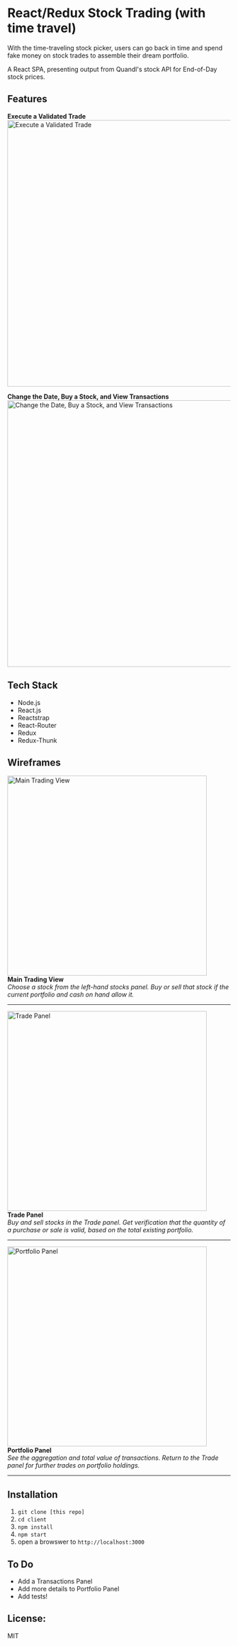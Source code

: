 # React/Redux Stock Trading (with time travel)

With the time-traveling stock picker, users can go back in time and spend fake money on stock trades to assemble their dream portfolio.

A React SPA, presenting output from Quandl's stock API for End-of-Day stock prices.

## Features
**Execute a Validated Trade**  
<img src="https://raw.githubusercontent.com/patrickklima/react-redux-stock-picker/master/docs/GIFs/1-executing-a-validated-trade.gif" 
     width="600" alt="Execute a Validated Trade">    

**Change the Date, Buy a Stock, and View Transactions**  
<img src="https://raw.githubusercontent.com/patrickklima/react-redux-stock-picker/master/docs/GIFs/2-changing-date-buying-a-stock-and-viewing-transactions.gif" width="600" alt="Change the Date, Buy a Stock, and View Transactions">

## Tech Stack
- Node.js 
- React.js 
- Reactstrap
- React-Router
- Redux
- Redux-Thunk

## Wireframes
<img src="https://raw.githubusercontent.com/patrickklima/project_fideligard_spa/master/docs/wireframes/main_with_trade.png" 
     width="450" alt="Main Trading View">  
**Main Trading View**  
_Choose a stock from the left-hand stocks panel. Buy or sell that stock if the current portfolio and cash on hand allow it._  

--------

<img src="https://raw.githubusercontent.com/patrickklima/project_fideligard_spa/master/docs/wireframes/trade_panel.png" 
     width="450" alt="Trade Panel">  
**Trade Panel**  
_Buy and sell stocks in the Trade panel. Get verification that the quantity of a purchase or sale is valid, based on the total existing portfolio._  

--------

<img src="https://raw.githubusercontent.com/patrickklima/project_fideligard_spa/master/docs/wireframes/portfolio_panel.png" 
     width="450" alt="Portfolio Panel">  
**Portfolio Panel**  
_See the aggregation and total value of transactions. Return to the Trade panel for further trades on portfolio holdings._  

--------

## Installation
1. `git clone [this repo]`
2. `cd client`
3. `npm install`
4. `npm start`
5. open a browswer to `http://localhost:3000`

## To Do 
- Add a Transactions Panel
- Add more details to Portfolio Panel
- Add tests!

## License: 
MIT
